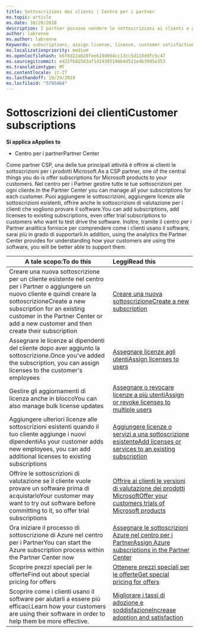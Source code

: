 ```yaml
---
title: Sottoscrizioni dei clienti | Centro per i partner
ms.topic: article
ms.date: 10/29/2018
description: I partner possono vendere le sottoscrizioni ai clienti e gestirle tramite il Centro per i partner.
author: labrenne
ms.author: labrenne
Keywords: subscriptions, assign license, license, customer satisfaction, Azure subscriptions
ms.localizationpriority: medium
ms.openlocfilehash: b6f8d22a620fee619d864cc13cc5d110ddfc5c47
ms.sourcegitcommit: ed22f6825d3af1d19385198b4d511e4b39d5e353
ms.translationtype: MT
ms.contentlocale: it-IT
ms.lasthandoff: 10/29/2018
ms.locfileid: "5795464"
---
```

# <a name="customer-subscriptions"></a><span data-ttu-id="d6d60-103">Sottoscrizioni dei clienti</span><span class="sxs-lookup"><span data-stu-id="d6d60-103">Customer subscriptions</span></span>

**<span data-ttu-id="d6d60-104">Si applica a</span><span class="sxs-lookup"><span data-stu-id="d6d60-104">Applies to</span></span>**

-  <span data-ttu-id="d6d60-105">Centro per i partner</span><span class="sxs-lookup"><span data-stu-id="d6d60-105">Partner Center</span></span>

<span data-ttu-id="d6d60-106">Come partner CSP, una delle tue principali attività è offrire ai clienti le sottoscrizioni per i prodotti Microsoft.</span><span class="sxs-lookup"><span data-stu-id="d6d60-106">As a CSP partner, one of the central things you do is offer subscriptions for Microsoft products to your customers.</span></span> <span data-ttu-id="d6d60-107">Nel centro per i Partner gestire tutte le tue sottoscrizioni per ogni cliente.</span><span class="sxs-lookup"><span data-stu-id="d6d60-107">In the Partner Center you can manage all your subscriptions for each customer.</span></span> <span data-ttu-id="d6d60-108">Puoi aggiungere le sottoscrizioni, aggiungere licenze alle sottoscrizioni esistenti, offrire anche le sottoscrizioni di valutazione per i clienti che vogliono provare il software.</span><span class="sxs-lookup"><span data-stu-id="d6d60-108">You can add subscriptions, add licenses to existing subscriptions, even offer trial subscriptions to customers who want to test drive the software.</span></span> <span data-ttu-id="d6d60-109">Inoltre, tramite il centro per i Partner analitica fornisce per comprendere come i clienti usano il software, sarai più in grado di supportarli.</span><span class="sxs-lookup"><span data-stu-id="d6d60-109">In addition, using the analytics the Partner Center provides for understanding how your customers are using the software, you will be better able to support them.</span></span>

|**<span data-ttu-id="d6d60-110">A tale scopo:</span><span class="sxs-lookup"><span data-stu-id="d6d60-110">To do this</span></span>**   |**<span data-ttu-id="d6d60-111">Leggi</span><span class="sxs-lookup"><span data-stu-id="d6d60-111">Read this</span></span>**   |
|----------------------|:----------------------|
|<span data-ttu-id="d6d60-112">Creare una nuova sottoscrizione per un cliente esistente nel centro per i Partner o aggiungere un nuovo cliente e quindi creare la sottoscrizione</span><span class="sxs-lookup"><span data-stu-id="d6d60-112">Create a new subscription for an existing customer in the Partner Center or add a new customer and then create their subscription</span></span>|[<span data-ttu-id="d6d60-113">Creare una nuova sottoscrizione</span><span class="sxs-lookup"><span data-stu-id="d6d60-113">Create a new subscription</span></span>](create-a-new-subscription.md)|
|<span data-ttu-id="d6d60-114">Assegnare le licenze ai dipendenti del cliente dopo aver aggiunto la sottoscrizione.</span><span class="sxs-lookup"><span data-stu-id="d6d60-114">Once you've added the subscription, you can assign licenses to the customer's employees</span></span>  |[<span data-ttu-id="d6d60-115">Assegnare licenze agli utenti</span><span class="sxs-lookup"><span data-stu-id="d6d60-115">Assign licenses to users</span></span>](assign-licenses-to-users.md)|
|<span data-ttu-id="d6d60-116">Gestire gli aggiornamenti di licenza anche in blocco</span><span class="sxs-lookup"><span data-stu-id="d6d60-116">You can also manage bulk license updates</span></span>   |[<span data-ttu-id="d6d60-117">Assegnare o revocare licenze a più utenti</span><span class="sxs-lookup"><span data-stu-id="d6d60-117">Assign or revoke licenses to multiple users</span></span>](bulk-license-provisioning-for-multiple-users.md)|
|<span data-ttu-id="d6d60-118">Aggiungere ulteriori licenze alle sottoscrizioni esistenti quando il tuo cliente aggiunge i nuovi dipendenti</span><span class="sxs-lookup"><span data-stu-id="d6d60-118">As your customer adds new employees, you can add additional licenses to existing subscriptions</span></span>   |[<span data-ttu-id="d6d60-119">Aggiungere licenze o servizi a una sottoscrizione esistente</span><span class="sxs-lookup"><span data-stu-id="d6d60-119">Add licenses or services to an existing subscription</span></span>](add-licenses-or-services-to-an-existing-subscription.md)|
|<span data-ttu-id="d6d60-120">Offrire le sottoscrizioni di valutazione se il cliente vuole provare un software prima di acquistarlo</span><span class="sxs-lookup"><span data-stu-id="d6d60-120">Your customer may want to try out software before committing to it, so offer trial subscriptions</span></span>    |[<span data-ttu-id="d6d60-121">Offrire ai clienti le versioni di valutazione dei prodotti Microsoft</span><span class="sxs-lookup"><span data-stu-id="d6d60-121">Offer your customers trials of Microsoft products</span></span>](offer-your-customers-trials-of-microsoft-products.md)|
|<span data-ttu-id="d6d60-122">Ora iniziare il processo di sottoscrizione di Azure nel centro per i Partner</span><span class="sxs-lookup"><span data-stu-id="d6d60-122">You can start the Azure subscription process within the Partner Center now</span></span>   |[<span data-ttu-id="d6d60-123">Assegnare le sottoscrizioni Azure nel centro per i Partner</span><span class="sxs-lookup"><span data-stu-id="d6d60-123">Assign Azure subscriptions in the Partner Center</span></span>](assign-azure-subscriptions.md)|
|<span data-ttu-id="d6d60-124">Scoprire prezzi speciali per le offerte</span><span class="sxs-lookup"><span data-stu-id="d6d60-124">Find out about special pricing for offers</span></span>   |[<span data-ttu-id="d6d60-125">Ottenere prezzi speciali per le offerte</span><span class="sxs-lookup"><span data-stu-id="d6d60-125">Get special pricing for offers</span></span>](get-special-pricing-for-offers.md)|
|<span data-ttu-id="d6d60-126">Scoprire come i clienti usano il software per aiutarli a essere più efficaci.</span><span class="sxs-lookup"><span data-stu-id="d6d60-126">Learn how your customers are using their software in order to help them be more effective.</span></span>   | [<span data-ttu-id="d6d60-127">Migliorare i tassi di adozione e soddisfazione</span><span class="sxs-lookup"><span data-stu-id="d6d60-127">Increase adoption and satisfaction</span></span>](increasing-adoption-and-satisfaction.md)   | 

































 

 



